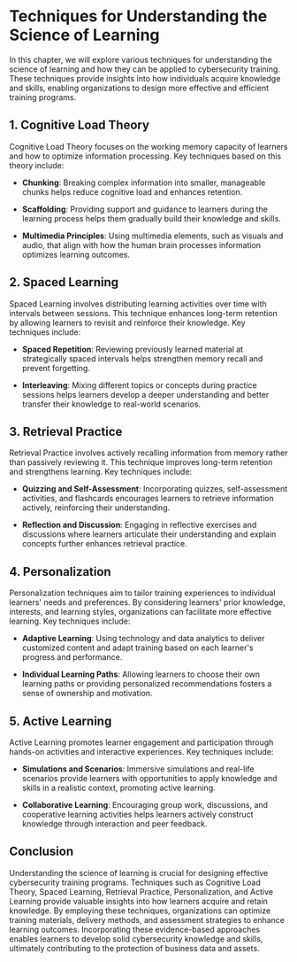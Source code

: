 Techniques for Understanding the Science of Learning
=============================================================

In this chapter, we will explore various techniques for understanding the science of learning and how they can be applied to cybersecurity training. These techniques provide insights into how individuals acquire knowledge and skills, enabling organizations to design more effective and efficient training programs.

1\. **Cognitive Load Theory**
----------------------------

Cognitive Load Theory focuses on the working memory capacity of learners and how to optimize information processing. Key techniques based on this theory include:

* **Chunking**: Breaking complex information into smaller, manageable chunks helps reduce cognitive load and enhances retention.

* **Scaffolding**: Providing support and guidance to learners during the learning process helps them gradually build their knowledge and skills.

* **Multimedia Principles**: Using multimedia elements, such as visuals and audio, that align with how the human brain processes information optimizes learning outcomes.

2\. **Spaced Learning**
----------------------

Spaced Learning involves distributing learning activities over time with intervals between sessions. This technique enhances long-term retention by allowing learners to revisit and reinforce their knowledge. Key techniques include:

* **Spaced Repetition**: Reviewing previously learned material at strategically spaced intervals helps strengthen memory recall and prevent forgetting.

* **Interleaving**: Mixing different topics or concepts during practice sessions helps learners develop a deeper understanding and better transfer their knowledge to real-world scenarios.

3\. **Retrieval Practice**
-------------------------

Retrieval Practice involves actively recalling information from memory rather than passively reviewing it. This technique improves long-term retention and strengthens learning. Key techniques include:

* **Quizzing and Self-Assessment**: Incorporating quizzes, self-assessment activities, and flashcards encourages learners to retrieve information actively, reinforcing their understanding.

* **Reflection and Discussion**: Engaging in reflective exercises and discussions where learners articulate their understanding and explain concepts further enhances retrieval practice.

4\. **Personalization**
----------------------

Personalization techniques aim to tailor training experiences to individual learners' needs and preferences. By considering learners' prior knowledge, interests, and learning styles, organizations can facilitate more effective learning. Key techniques include:

* **Adaptive Learning**: Using technology and data analytics to deliver customized content and adapt training based on each learner's progress and performance.

* **Individual Learning Paths**: Allowing learners to choose their own learning paths or providing personalized recommendations fosters a sense of ownership and motivation.

5\. **Active Learning**
----------------------

Active Learning promotes learner engagement and participation through hands-on activities and interactive experiences. Key techniques include:

* **Simulations and Scenarios**: Immersive simulations and real-life scenarios provide learners with opportunities to apply knowledge and skills in a realistic context, promoting active learning.

* **Collaborative Learning**: Encouraging group work, discussions, and cooperative learning activities helps learners actively construct knowledge through interaction and peer feedback.

Conclusion
----------

Understanding the science of learning is crucial for designing effective cybersecurity training programs. Techniques such as Cognitive Load Theory, Spaced Learning, Retrieval Practice, Personalization, and Active Learning provide valuable insights into how learners acquire and retain knowledge. By employing these techniques, organizations can optimize training materials, delivery methods, and assessment strategies to enhance learning outcomes. Incorporating these evidence-based approaches enables learners to develop solid cybersecurity knowledge and skills, ultimately contributing to the protection of business data and assets.
